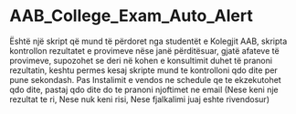 # AAB_College_Exam_Auto_Alert
Është një skript që mund të përdoret nga studentët e Kolegjit AAB, skripta kontrollon rezultatet e provimeve nëse janë përditësuar, gjatë afateve të provimeve, supozohet se deri në kohen e konsultimit duhet të pranoni rezultatin, keshtu permes kesaj skripte mund te kontrolloni qdo dite per pune sekondash.  Pas Instalimit e vendos ne schedule qe te ekzekutohet qdo dite, pastaj qdo dite do te pranoni njoftimet ne email  (Nese keni nje rezultat te ri, Nese nuk keni risi, Nese fjalkalimi juaj eshte rivendosur)
